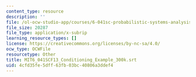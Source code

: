 ```yaml
---
content_type: resource
description: ''
file: /ol-ocw-studio-app/courses/6-041sc-probabilistic-systems-analysis-and-applied-probability-fall-2013/4cfd35fe5dff63fb03bc40806a3ddef4_MIT6_041SCF13_Conditioning_Example_300k.srt
file_size: 20287
file_type: application/x-subrip
learning_resource_types: []
license: https://creativecommons.org/licenses/by-nc-sa/4.0/
ocw_type: OCWFile
resourcetype: Other
title: MIT6_041SCF13_Conditioning_Example_300k.srt
uid: 4cfd35fe-5dff-63fb-03bc-40806a3ddef4
---
```


